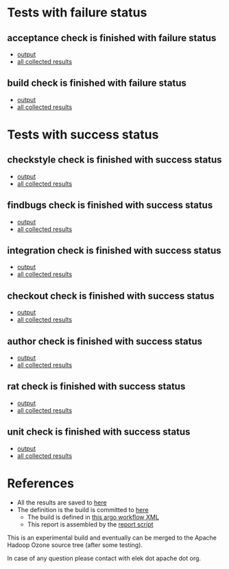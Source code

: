 # Tests with failure status

## acceptance check is finished with failure status

   * [output](https://raw.githubusercontent.com/elek/ozone-ci/master/pr/pr-hdds-2044-t2gks/acceptance/output.log)
   * [all collected results](https://github.com/elek/ozone-ci/tree/master/pr/pr-hdds-2044-t2gks/acceptance)


## build check is finished with failure status

   * [output](https://raw.githubusercontent.com/elek/ozone-ci/master/pr/pr-hdds-2044-t2gks/build/output.log)
   * [all collected results](https://github.com/elek/ozone-ci/tree/master/pr/pr-hdds-2044-t2gks/build)



# Tests with success status

## checkstyle check is finished with success status

   * [output](https://raw.githubusercontent.com/elek/ozone-ci/master/pr/pr-hdds-2044-t2gks/checkstyle/output.log)
   * [all collected results](https://github.com/elek/ozone-ci/tree/master/pr/pr-hdds-2044-t2gks/checkstyle)


## findbugs check is finished with success status

   * [output](https://raw.githubusercontent.com/elek/ozone-ci/master/pr/pr-hdds-2044-t2gks/findbugs/output.log)
   * [all collected results](https://github.com/elek/ozone-ci/tree/master/pr/pr-hdds-2044-t2gks/findbugs)


## integration check is finished with success status

   * [output](https://raw.githubusercontent.com/elek/ozone-ci/master/pr/pr-hdds-2044-t2gks/integration/output.log)
   * [all collected results](https://github.com/elek/ozone-ci/tree/master/pr/pr-hdds-2044-t2gks/integration)


## checkout check is finished with success status

   * [output](https://raw.githubusercontent.com/elek/ozone-ci/master/pr/pr-hdds-2044-t2gks/checkout/output.log)
   * [all collected results](https://github.com/elek/ozone-ci/tree/master/pr/pr-hdds-2044-t2gks/checkout)


## author check is finished with success status

   * [output](https://raw.githubusercontent.com/elek/ozone-ci/master/pr/pr-hdds-2044-t2gks/author/output.log)
   * [all collected results](https://github.com/elek/ozone-ci/tree/master/pr/pr-hdds-2044-t2gks/author)


## rat check is finished with success status

   * [output](https://raw.githubusercontent.com/elek/ozone-ci/master/pr/pr-hdds-2044-t2gks/rat/output.log)
   * [all collected results](https://github.com/elek/ozone-ci/tree/master/pr/pr-hdds-2044-t2gks/rat)


## unit check is finished with success status

   * [output](https://raw.githubusercontent.com/elek/ozone-ci/master/pr/pr-hdds-2044-t2gks/unit/output.log)
   * [all collected results](https://github.com/elek/ozone-ci/tree/master/pr/pr-hdds-2044-t2gks/unit)




# References

 * All the results are saved to [here](https://github.com/elek/ozone-ci/tree/master/pr/pr-hdds-2044-t2gks/)
 * The definition is the build is committed to [here](https://github.com/elek/argo-ozone)
    * The build is defined in [this argo workflow XML](https://github.com/elek/argo-ozone/blob/master/ozone-build.yaml)
    * This report is assembled by the [report script](https://github.com/elek/argo-ozone/blob/master/scripts/report.sh)

This is an experimental build and eventually can be merged to the Apache Hadoop Ozone source tree (after some testing).

In case of any question please contact with elek dot apache dot org.
